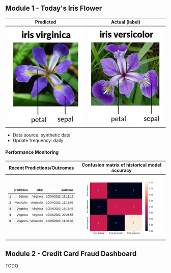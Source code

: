 
## Module 1 - Today's Iris Flower 

| Predicted | Actual (label)
|--------|------- 
| ![Iris](https://raw.githubusercontent.com/chaserchap/serverless-ml-course/main/assets/latest_iris.png) | ![Iris](https://raw.githubusercontent.com/chaserchap/serverless-ml-course/main/assets/actual_iris.png) 

 * Data source: synthetic data
 * Update frequency: daily

#### Performance Monitoring 

| Recent Predictions/Outcomes | Confusion matrix of historical model accuracy 
|--------|------- 
| ![Recent predictions](https://raw.githubusercontent.com/chaserchap/serverless-ml-course/main/assets/df_recent.png) | ![Confusion Matrix](https://raw.githubusercontent.com/chaserchap/serverless-ml-course/main/assets/confusion_matrix.png)


## Module 2 - Credit Card Fraud Dashboard


TODO

